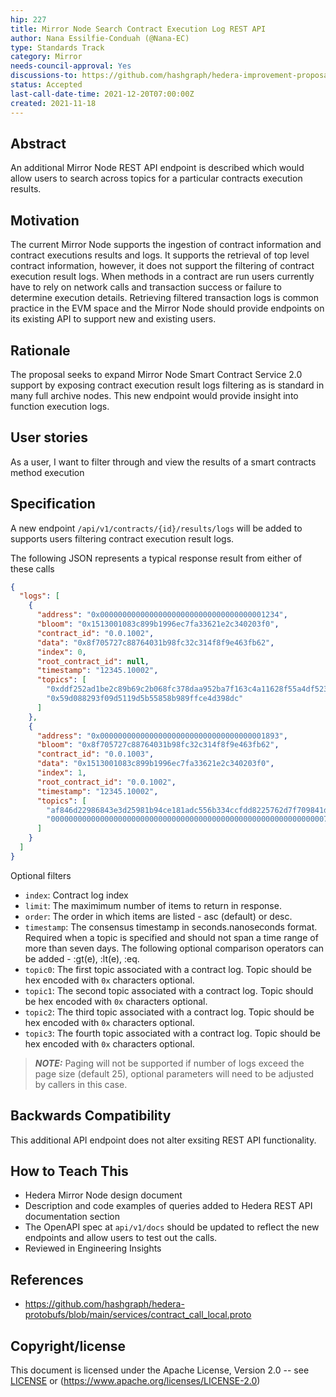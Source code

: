 ```yaml
---
hip: 227
title: Mirror Node Search Contract Execution Log REST API
author: Nana Essilfie-Conduah (@Nana-EC)
type: Standards Track
category: Mirror
needs-council-approval: Yes
discussions-to: https://github.com/hashgraph/hedera-improvement-proposal/discussions/264
status: Accepted
last-call-date-time: 2021-12-20T07:00:00Z
created: 2021-11-18
---
```


## Abstract

An additional Mirror Node REST API endpoint is described which would allow users to search across topics for a particular contracts execution results.

## Motivation

The current Mirror Node supports the ingestion of contract information and contract executions results and logs.
It supports the retrieval of top level contract information, however, it does not support the filtering of contract execution result logs.
When methods in a contract are run users currently have to rely on network calls and transaction success or failure to determine execution details.
Retrieving filtered transaction logs is common practice in the EVM space and the Mirror Node should provide endpoints on its existing API to support new and existing users.

## Rationale

The proposal seeks to expand Mirror Node Smart Contract Service 2.0 support by exposing contract execution result logs filtering as is standard in many full archive nodes.
This new endpoint would provide insight into function execution logs.

## User stories

As a user, I want to filter through and view the results of a smart contracts method execution 

## Specification

A new endpoint `/api/v1/contracts/{id}/results/logs` will be added to supports users filtering contract execution result logs.

The following JSON represents a typical response result from either of these calls
```json
{
  "logs": [
    {
      "address": "0x0000000000000000000000000000000000001234",
      "bloom": "0x1513001083c899b1996ec7fa33621e2c340203f0",
      "contract_id": "0.0.1002",
      "data": "0x8f705727c88764031b98fc32c314f8f9e463fb62",
      "index": 0,
      "root_contract_id": null,
      "timestamp": "12345.10002",
      "topics": [
        "0xddf252ad1be2c89b69c2b068fc378daa952ba7f163c4a11628f55a4df523b3ef",
        "0x59d088293f09d5119d5b55858b989ffce4d398dc"
      ]
    },
    {
      "address": "0x0000000000000000000000000000000000001893",
      "bloom": "0x8f705727c88764031b98fc32c314f8f9e463fb62",
      "contract_id": "0.0.1003",
      "data": "0x1513001083c899b1996ec7fa33621e2c340203f0",
      "index": 1,
      "root_contract_id": "0.0.1002",
      "timestamp": "12345.10002",
      "topics": [
        "af846d22986843e3d25981b94ce181adc556b334ccfdd8225762d7f709841df0",
        "0000000000000000000000000000000000000000000000000000000000000765"
      ]
    }
  ]
}
```

Optional filters

- `index`: Contract log index
- `limit`: The maximimum number of items to return in response.
- `order`: The order in which items are listed - asc (default) or desc.
- `timestamp`: The consensus timestamp in seconds.nanoseconds format. Required when a topic is specified and should not span a time range of more than seven days.  The following optional comparison operators can be added - :gt(e), :lt(e), :eq.
- `topic0`: The first topic associated with a contract log. Topic should be hex encoded with `0x` characters optional.
- `topic1`: The second topic associated with a contract log. Topic should be hex encoded with `0x` characters optional.
- `topic2`: The third topic associated with a contract log. Topic should be hex encoded with `0x` characters optional.
- `topic3`: The fourth topic associated with a contract log. Topic should be hex encoded with `0x` characters optional.

> **_NOTE:_** Paging will not be supported if number of logs exceed the page size (default 25), optional parameters will need to be adjusted by callers in this case.

## Backwards Compatibility

This additional API endpoint does not alter exsiting REST API functionality.

## How to Teach This

- Hedera Mirror Node design document
- Description and code examples of queries added to Hedera REST API documentation section
- The OpenAPI spec at `api/v1/docs` should be updated to reflect the new endpoints and allow users to test out the calls.
- Reviewed in Engineering Insights


## References

- https://github.com/hashgraph/hedera-protobufs/blob/main/services/contract_call_local.proto

## Copyright/license

This document is licensed under the Apache License, Version 2.0 -- see [LICENSE](../LICENSE) or (https://www.apache.org/licenses/LICENSE-2.0)
